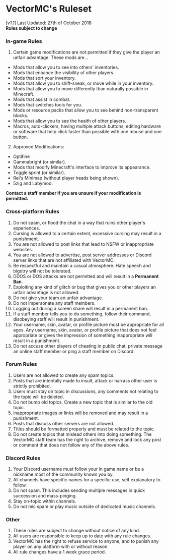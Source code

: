 # VectorMC's Ruleset
[_v1.1_] Last Updated: 27th of October 2018 <br>
**Rules subject to change**

### In-game Rules
1. Certain game modifications are not permitted if they give the player an unfair advantage. These mods are...
  * Mods that allow you to see into others' inventories.
  * Mods that enhance the visibility of other players.
  * Mods that sort your inventory.
  * Mods that allow you to shift-sneak, or move while in your inventory.
  * Mods that allow you to move differently than naturally possible in Minecraft.
  * Mods that assist in combat.
  * Mods that switches tools for you.
  * Mods or resource packs that allow you to see behind non-transparent blocks.
  * Mods that allow you to see the health of other players.
  * Macros, auto-clickers, having multiple attack buttons, editing hardware or software that help click faster than possible with one mouse and one button.
2. Approved Modifications:
  * Optifine
  * Gammabright (or similar).
  * Mods that modify Minecraft's interface to improve its appearance.
  * Toggle sprint (or similar).
  * Rei's Minimap (without player heads being shown).
  * 5zig and Labymod.
  
**Contact a staff member if you are unsure if your modification is permitted.**

### Cross-platform Rules
1. Do not spam, or flood the chat in a way that ruins other player's experiences.
2. Cursing is allowed to a certain extent, excessive cursing may result in a punishment.
3. You are not allowed to post links that lead to NSFW or inappropriate websites.
4. You are not allowed to advertise, post server addresses or Discord server links that are not affiliated with VectorMC.
5. Be respectful and maintain a casual atmosphere. Hate speech and bigotry will not be tolerated.
6. DDOS or DOS attacks are not permitted and will result in a **Permanent Ban**.
7. Exploiting any kind of glitch or bug that gives you or other players an unfair advantage is not allowed.
8. Do not give your team an unfair advantage.
9. Do not impersonate any staff members.
10. Logging out during a screen share will result in a permanent ban.
11. If a staff member tells you to do something, follow their command, disobeying staff will result in punishment.
12. Your username, skin, avatar, or profile picture must be appropriate for all ages. Any username, skin, avatar, or profile picture that does not feel appropriate or gives the impression of something inappropriate will result in a punishment.
13. Do not accuse other players of cheating in public chat, private message an online staff member or ping a staff member on Discord.

### Forum Rules
1. Users are not allowed to create any spam topics.
2. Posts that are intentally made to insult, attack or harrass other user is strictly prohibited.
3. Users must stay on topic in discussions, any comments not relating to the topic will be deleted.
4. Do not bump old topics. Create a new topic that is similar to the old topic.
5. Inappropriate images or links will be removed and may result in a punishment. 
6. Posts that discuss other servers are not allowed.
7. Titles should be formatted properly and must be related to the topic.
8. Do not create topics that mislead others into doing something.
The VectorMC staff team has the right to archive, remove and lock any post or comment that does not follow any of the above rules.

### Discord Rules
1. Your Discord username must follow your in game name or be a nickname most of the community knows you by.
2. All channels have specific names for a specific use, self explanatory to follow.
3. Do not spam. This includes sending multiple messages in quick succession and mass-pinging.
4. Stay on-topic within channels.
5. Do not mic spam or play music outside of dedicated music channels.

### Other
1. These rules are subject to change without notice of any kind.
2. All users are responsible to keep up to date with any rule changes.
3. VectorMC has the right to refuse service to anyone, and to punish any player on any platform with or without reason.
4. All rule changes have a 1 week grace period.
